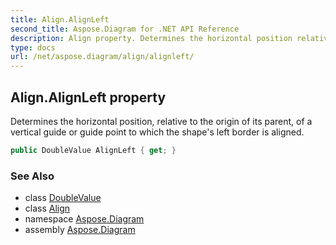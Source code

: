 ```yaml
---
title: Align.AlignLeft
second_title: Aspose.Diagram for .NET API Reference
description: Align property. Determines the horizontal position relative to the origin of its parent of a vertical guide or guide point to which the shapes left border is aligned
type: docs
url: /net/aspose.diagram/align/alignleft/
---
```

## Align.AlignLeft property

Determines the horizontal position, relative to the origin of its parent, of a vertical guide or guide point to which the shape's left border is aligned.

```csharp
public DoubleValue AlignLeft { get; }
```

### See Also

* class [DoubleValue](../../doublevalue/)
* class [Align](../)
* namespace [Aspose.Diagram](../../align/)
* assembly [Aspose.Diagram](../../../)


